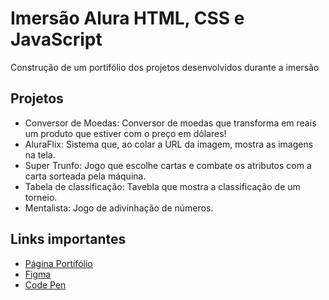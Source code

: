 # Imersão Alura HTML, CSS e JavaScript
Construção de um portifólio dos projetos desenvolvidos durante a imersão

## Projetos

* Conversor de Moedas: Conversor de moedas que transforma em reais um produto que estiver com o preço em dólares! 
* AluraFlix: Sistema que, ao colar a URL da imagem, mostra as imagens na tela.
* Super Trunfo: Jogo que escolhe cartas e combate os atributos com a carta sorteada pela máquina.
* Tabela de classificação: Tavebla que mostra a classificação de um torneio.
* Mentalista: Jogo de adivinhação de números.

## Links importantes

* [Página Portifólio](https://ginadev-dutra.github.io/portifolio-gina-dutra/)
* [Figma](https://www.figma.com/file/I4p9ndfOKgjDKalFwd5ASr/Imers%C3%A3o-Dev---Aula-10?node-id=0%3A1)
* [Code Pen](https://codepen.io/ginadev-dutra/pen/JjvERXO?editors=0010)
